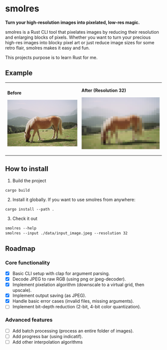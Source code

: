 # smolres

**Turn your high-resolution images into pixelated, low-res magic.**

smolres is a Rust CLI tool that pixelates images by reducing their resolution and enlarging blocks of pixels. Whether you want to turn your precious high-res images into blocky pixel art or just reduce image sizes for some retro flair, smolres makes it easy and fun.

This projects purpose is to learn Rust for me.

## Example

<table>
  <tr>
    <td>

**Before**

![Before Image](examples/horse_3.jpeg)

</td>
<td>

**After (Resolution 32)**

![After Image](examples/horse_3_res32.jpeg)

</td>

  </tr>
</table>

## How to install

1. Build the project

```shell
cargo build
```

2. Install it globally. If you want to use smolres from anywhere:

```shell
cargo install --path .
```

3. Check it out

```shell
smolres --help
smolres --input ./data/input_image.jpeg --resolution 32

```

## Roadmap

### Core functionality

- [x] Basic CLI setup with clap for argument parsing.
- [x] Decode JPEG to raw RGB (using png or jpeg-decoder).
- [x] Implement pixelation algorithm (downscale to a virtual grid, then upscale).
- [x] Implement output saving (as JPEG).
- [x] Handle basic error cases (invalid files, missing arguments).
- [ ] Implement bit-depth reduction (2-bit, 4-bit color quantization).

### Advanced features

- [ ] Add batch processing (process an entire folder of images).
- [ ] Add progress bar (using indicatif).
- [ ] Add other interpolation algorithms
